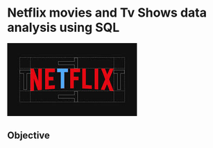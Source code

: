 # Netflix movies and Tv Shows data analysis using SQL
![Netflix_logo](https://github.com/divyakandi/Netflix_sql_project/blob/main/Netflix_logo.jpeg)
## Objective
